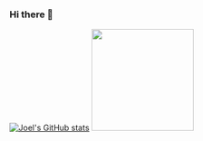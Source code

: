 ### Hi there 👋

[![Joel's GitHub stats](https://github-readme-stats.vercel.app/api?username=joelmon)](https://github.com/joelmon/github-readme-stats)
<img height="180em" src="https://github-readme-stats.vercel.app/api/top-langs/?username=joelmon&layout=compact&langs_count=8&hide_border=true"/>




<!--
**JoelMon/JoelMon** is a ✨ _special_ ✨ repository because its `README.md` (this file) appears on your GitHub profile.

Here are some ideas to get you started:

- 🔭 I’m currently working on ...
- 🌱 I’m currently learning ...
- 👯 I’m looking to collaborate on ...
- 🤔 I’m looking for help with ...
- 💬 Ask me about ...
- 📫 How to reach me: ...
- 😄 Pronouns: ...
- ⚡ Fun fact: ...
-->
